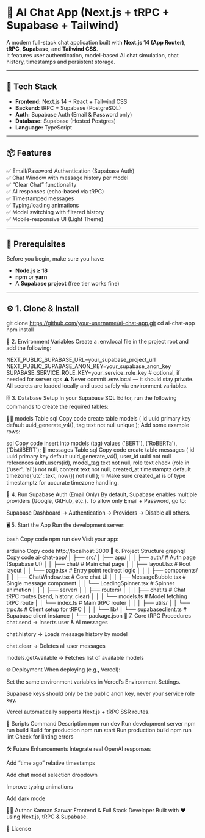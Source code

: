 # 💬 AI Chat App (Next.js + tRPC + Supabase + Tailwind)

A modern full-stack chat application built with **Next.js 14 (App Router)**, **tRPC**, **Supabase**, and **Tailwind CSS**.  
It features user authentication, model-based AI chat simulation, chat history, timestamps and persistent storage.

---

## 🚀 Tech Stack

- **Frontend:** Next.js 14 + React + Tailwind CSS  
- **Backend:** tRPC + Supabase (PostgreSQL)  
- **Auth:** Supabase Auth (Email & Password only)  
- **Database:** Supabase (Hosted Postgres)  
- **Language:** TypeScript  

---

## 📦 Features

✅ Email/Password Authentication (Supabase Auth)  
✅ Chat Window with message history per model  
✅ “Clear Chat” functionality  
✅ AI responses (echo-based via tRPC)  
✅ Timestamped messages  
✅ Typing/loading animations  
✅ Model switching with filtered history  
✅ Mobile-responsive UI (Light Theme)

---

## 🧰 Prerequisites

Before you begin, make sure you have:

- **Node.js ≥ 18**
- **npm** or **yarn**
- A **Supabase project** (free tier works fine)

---

## ⚙️ 1. Clone & Install

git clone https://github.com/your-username/ai-chat-app.git
cd ai-chat-app
npm install

🔑 2. Environment Variables
Create a .env.local file in the project root and add the following:


NEXT_PUBLIC_SUPABASE_URL=your_supabase_project_url
NEXT_PUBLIC_SUPABASE_ANON_KEY=your_supabase_anon_key
SUPABASE_SERVICE_ROLE_KEY=your_service_role_key  # optional, if needed for server ops
⚠️ Never commit .env.local — it should stay private.
All secrets are loaded locally and used safely via environment variables.

🗄️ 3. Database Setup
In your Supabase SQL Editor, run the following commands to create the required tables:

🧍‍♂️ models Table
sql
Copy code
create table models (
  id uuid primary key default uuid_generate_v4(),
  tag text not null unique
);
Add some example rows:

sql
Copy code
insert into models (tag) values ('BERT'), ('RoBERTa'), ('DistilBERT');
💬 messages Table
sql
Copy code
create table messages (
  id uuid primary key default uuid_generate_v4(),
  user_id uuid not null references auth.users(id),
  model_tag text not null,
  role text check (role in ('user', 'ai')) not null,
  content text not null,
  created_at timestamptz default timezone('utc'::text, now()) not null
);
💡 Make sure created_at is of type timestamptz for accurate timezone handling.

🧩 4. Run Supabase Auth (Email Only)
By default, Supabase enables multiple providers (Google, GitHub, etc.).
To allow only Email + Password, go to:

Supabase Dashboard → Authentication → Providers → Disable all others.

🖥️ 5. Start the App
Run the development server:

bash
Copy code
npm run dev
Visit your app:

arduino
Copy code
http://localhost:3000
🧮 6. Project Structure
graphql
Copy code
ai-chat-app/
│
├── src/
│   ├── app/
│   │   ├── auth/                # Auth page (Supabase UI)
│   │   ├── chat/                # Main chat page
│   │   ├── layout.tsx           # Root layout
│   │   └── page.tsx             # Entry point redirect logic
│   │
│   ├── components/
│   │   ├── ChatWindow.tsx       # Core chat UI
│   │   ├── MessageBubble.tsx    # Single message component
│   │   └── LoadingSpinner.tsx   # Spinner animation
│   │
│   ├── server/
│   │   ├── routers/
│   │   │   ├── chat.ts          # Chat tRPC routes (send, history, clear)
│   │   │   └── models.ts        # Model fetching tRPC route
│   │   └── index.ts             # Main tRPC router
│   │
│   ├── utils/
│   │   └── trpc.ts              # Client setup for tRPC
│   │
│   └── lib/
│       └── supabaseclient.ts    # Supabase client instance
│
└── package.json
🧠 7. Core tRPC Procedures
chat.send → Inserts user & AI messages

chat.history → Loads message history by model

chat.clear → Deletes all user messages

models.getAvailable → Fetches list of available models

🌐 Deployment
When deploying (e.g., Vercel):

Set the same environment variables in Vercel’s Environment Settings.

Supabase keys should only be the public anon key, never your service role key.

Vercel automatically supports Next.js + tRPC SSR routes.

🧹 Scripts
Command	Description
npm run dev	Run development server
npm run build	Build for production
npm run start	Run production build
npm run lint	Check for linting errors

🛠️ Future Enhancements
Integrate real OpenAI responses

Add “time ago” relative timestamps

Add chat model selection dropdown

Improve typing animations

Add dark mode

👨‍💻 Author
Kamran Sarwar
Frontend & Full Stack Developer
Built with ❤️ using Next.js, tRPC & Supabase.

📜 License

